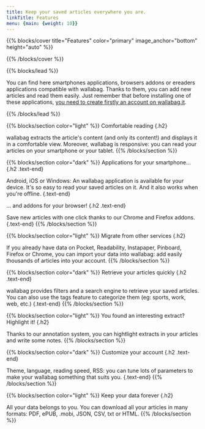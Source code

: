 ```yaml
---
title: Keep your saved articles everywhere you are.
linkTitle: Features
menu: {main: {weight: 10}}
---
```


{{% blocks/cover title="Features" color="primary" image_anchor="bottom" height="auto" %}}

{{% /blocks/cover %}}

{{% blocks/lead %}}

You can find here smartphones applications, browsers addons or ereaders applications compatible with wallabag. Thanks to them, you can add new articles and read them easily. Just remember that before installing one of these applications, [you need to create firstly an account on wallabag.it](https://app.wallabag.it/).

{{% /blocks/lead %}}

{{% blocks/section color="light" %}}
Comfortable reading
{.h2}

wallabag extracts the article's content (and only its content!) and displays it in a comfortable view. Moreover, wallabag is responsive: you can read your articles on your smartphone or your tablet.
{{% /blocks/section %}}


{{% blocks/section color="dark" %}}
Applications for your smartphone...
{.h2 .text-end}

Android, iOS or Windows: An wallabag application is available for your device. It's so easy to read your saved articles on it. And it also works when you're offline.
{.text-end}

... and addons for your browser!
{.h2 .text-end}

Save new articles with one click thanks to our Chrome and Firefox addons.
{.text-end}
{{% /blocks/section %}}

{{% blocks/section color="light" %}}
Migrate from other services
{.h2}

If you already have data on Pocket, Readability, Instapaper, Pinboard, Firefox or Chrome, you can import your data into wallabag: add easily thousands of articles into your account.
{{% /blocks/section %}}

{{% blocks/section color="dark" %}}
Retrieve your articles quickly
{.h2 .text-end}

wallabag provides filters and a search engine to retrieve your saved articles.
You can also use the tags feature to categorize them (eg: sports, work, web, etc.)
{.text-end}
{{% /blocks/section %}}

{{% blocks/section color="light" %}}
You found an interesting extract? Highlight it!
{.h2}

Thanks to our annotation system, you can hightlight extracts in your articles and write some notes.
{{% /blocks/section %}}

{{% blocks/section color="dark" %}}
Customize your account
{.h2 .text-end}

Theme, language, reading speed, RSS: you can tune lots of parameters to make your wallabag something that suits you.
{.text-end}
{{% /blocks/section %}}

{{% blocks/section color="light" %}}
Keep your data forever
{.h2}

All your data belongs to you. You can download all your articles in many formats: PDF, ePUB, .mobi, JSON, CSV, txt or HTML.
{{% /blocks/section %}}
